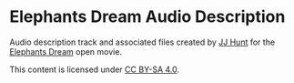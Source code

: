 # Elephants Dream Audio Description
Audio description track and associated files created by [JJ Hunt](http://www.jjhunt.com/) for the [Elephants Dream](http://www.elephantsdream.org/) open movie.

This content is licensed under [CC BY-SA 4.0](http://creativecommons.org/licenses/by-sa/4.0/).
